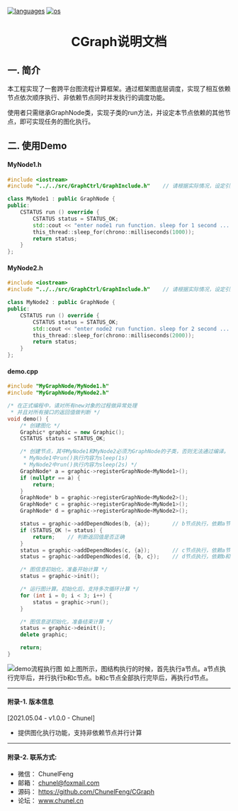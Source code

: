 <p align="left">
  <a href="https://github.com/ChunelFeng/caiss"><img src="https://badgen.net/badge/langs/C++/cyan?list=1" alt="languages"></a>
  <a href="https://github.com/ChunelFeng/caiss"><img src="https://badgen.net/badge/os/MacOS,Linux,Windows/cyan?list=1" alt="os"></a>
</p>

<h1 align="center">
  CGraph说明文档
</h1>

## 一. 简介

本工程实现了一套跨平台图流程计算框架。通过框架图底层调度，实现了相互依赖节点依次顺序执行、非依赖节点同时并发执行的调度功能。

使用者只需继承GraphNode类，实现子类的run方法，并设定本节点依赖的其他节点，即可实现任务的图化执行。


## 二. 使用Demo

#### MyNode1.h
```cpp
#include <iostream>
#include "../../src/GraphCtrl/GraphInclude.h"    // 请根据实际情况，设定引用路径

class MyNode1 : public GraphNode {
public:
    CSTATUS run () override {
        CSTATUS status = STATUS_OK;
        std::cout << "enter node1 run function. sleep for 1 second ... " << std::endl;
        this_thread::sleep_for(chrono::milliseconds(1000));
        return status;
    }
};
```

#### MyNode2.h
```cpp
#include <iostream>
#include "../../src/GraphCtrl/GraphInclude.h"    // 请根据实际情况，设定引用路径

class MyNode2 : public GraphNode {
public:
    CSTATUS run () override {
        CSTATUS status = STATUS_OK;
        std::cout << "enter node2 run function. sleep for 2 second ... " << std::endl;
        this_thread::sleep_for(chrono::milliseconds(2000));
        return status;
    }
};
```

#### demo.cpp
```cpp
#include "MyGraphNode/MyNode1.h"
#include "MyGraphNode/MyNode2.h"

/* 在正式编程中，请对所有new对象的过程做异常处理
 * 并且对所有接口的返回值做判断 */
void demo() {
    /* 创建图化 */
    Graphic* graphic = new Graphic();
    CSTATUS status = STATUS_OK;

    /* 创建节点，其中MyNode1和MyNode2必须为GraphNode的子类，否则无法通过编译。
     * MyNode1中run()执行内容为sleep(1s)
     * MyNode2中run()执行内容为sleep(2s) */
    GraphNode* a = graphic->registerGraphNode<MyNode1>();
    if (nullptr == a) {
        return;
    }
    GraphNode* b = graphic->registerGraphNode<MyNode2>();
    GraphNode* c = graphic->registerGraphNode<MyNode1>();
    GraphNode* d = graphic->registerGraphNode<MyNode2>();

    status = graphic->addDependNodes(b, {a});       // b节点执行，依赖a节执行
    if (STATUS_OK != status) {
        return;    // 判断返回值是否正确
    }
    status = graphic->addDependNodes(c, {a});       // c节点执行，依赖a节点执行
    status = graphic->addDependNodes(d, {b, c});    // d节点执行，依赖b和c节点

    /* 图信息初始化，准备开始计算 */
    status = graphic->init();

    /* 运行图计算。初始化后，支持多次循环计算 */
    for (int i = 0; i < 3; i++) {
        status = graphic->run();
    }

    /* 图信息逆初始化，准备结束计算 */
    status = graphic->deinit();
    delete graphic;

    return;
}
```

![demo流程执行图](https://github.com/ChunelFeng/CGraph/blob/main/doc/image/CGraphDemo.jpg)
如上图所示，图结构执行的时候，首先执行a节点。a节点执行完毕后，并行执行b和c节点。b和c节点全部执行完毕后，再执行d节点。

------------
#### 附录-1. 版本信息

[2021.05.04 - v1.0.0 - Chunel] 
* 提供图化执行功能，支持非依赖节点并行计算


------------
#### 附录-2. 联系方式: 

* 微信： ChunelFeng
* 邮箱： chunel@foxmail.com
* 源码： https://github.com/ChunelFeng/CGraph
* 论坛： www.chunel.cn
